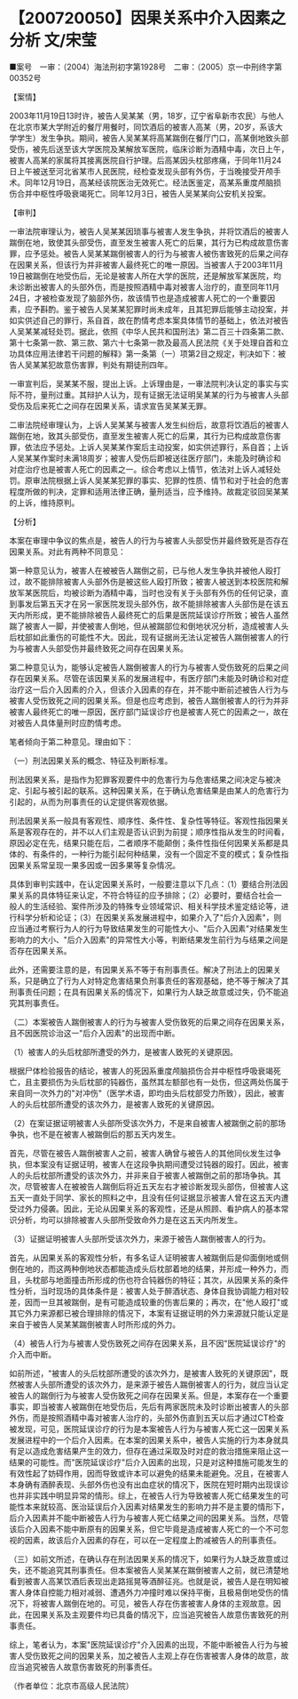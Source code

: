 # 【200720050】因果关系中介入因素之分析 文/宋莹

■案号　一审：（2004）海法刑初字第1928号　二审：（2005）京一中刑终字第00352号

【案情】

2003年11月19日13时许，被告人吴某某（男，18岁，辽宁省阜新市农民）与他人在北京市某大学附近的餐厅用餐时，同饮酒后的被害人高某（男，20岁，系该大学学生）发生争执。期间，被告人吴某某将高某踹倒在餐厅门口，高某倒地致头部受伤，被先后送至该大学医院及某解放军医院，临床诊断为酒精中毒，次日上午，被害人高某的家属将其接离医院自行护理。后高某因头枕部疼痛，于同年11月24日上午被送至河北省某市人民医院，经检查发现头部有外伤，于当晚接受开颅手术。同年12月19日，高某经该院医治无效死亡。经法医鉴定，高某系重度颅脑损伤合并中枢性呼吸衰竭死亡。同年12月3日，被告人吴某某向公安机关投案。

【审判】

一审法院审理认为，被告人吴某某因琐事与被害人发生争执，并将饮酒后的被害人踹倒在地，致使其头部受伤，直至发生被害人死亡的后果，其行为已构成故意伤害罪，应予惩处。被告人吴某某踹倒被害人的行为与被害人被伤害致死的后果之间存在因果关系，但该行为并非被害人最终死亡的唯一原因。当被害人于2003年11月19日被踹倒在地受伤后，无论是被害人所在大学的医院，还是解放军某医院，均未诊断出被害人的头部外伤，而是按照酒精中毒对被害人治疗的，直至同年11月24日，才被检查发现了脑部外伤，故该情节也是造成被害人死亡的一个重要因素，应予斟酌。鉴于被告人吴某某犯罪时尚未成年，且其犯罪后能够主动投案，并如实供述自己的罪行，系自首，故在酌情考虑本案具体情节的基础上，依法对被告人吴某某减轻处罚。据此，依照《中华人民共和国刑法》第二百三十四条第二款、第十七条第一款、第三款、第六十七条第一款及最高人民法院《关于处理自首和立功具体应用法律若干问题的解释》第一条第（一）项第2目之规定，判决如下：被告人吴某某犯故意伤害罪，判处有期徒刑四年。

一审宣判后，吴某某不服，提出上诉。上诉理由是，一审法院判决认定的事实与实际不符，量刑过重。其辩护人认为，现有证据无法证明吴某某的行为与被害人头部受伤及后来死亡之间存在因果关系，请求宣告吴某某无罪。

二审法院经审理认为，上诉人吴某某与被害人发生纠纷后，故意将饮酒后的被害人踹倒在地，致其头部受伤，直至发生被害人死亡的后果，其行为已构成故意伤害罪，依法应予惩处。上诉人吴某某作案后主动投案，如实供述罪行，系自首；上诉人吴某某作案时未满18周岁；被害人受伤后即被送往医疗部门，未能及时确诊和对症治疗也是被害人死亡的因素之一。综合考虑以上情节，依法对上诉人减轻处罚。原审法院根据上诉人吴某某犯罪的事实、犯罪的性质、情节和对于社会的危害程度所做的判决，定罪和适用法律正确，量刑适当，应予维持。故裁定驳回吴某某的上诉，维持原判。

【分析】

本案在审理中争议的焦点是，被告人的行为与被害人头部受伤并最终致死是否存在因果关系。对此有两种不同意见：

第一种意见认为，被害人在被被告人踹倒之前，已与他人发生争执并被他人殴打过，故不能排除被害人头部外伤是被这些人殴打所致；被害人被送到本校医院和解放军某医院后，均被诊断为酒精中毒，当时也没有关于头部有外伤的任何记录，直到事发后第五天才在另一家医院发现头部外伤，故不能排除被害人头部伤是在该五天内所形成，更不能排除被告人最终死亡的后果是医院延误诊疗所致；被告人虽然踹了被害人一脚，并使被害人倒地，但从被踹部位和倒地状况分析，造成被害人头后枕部如此重伤的可能性不大。因此，现有证据尚无法认定被告人踹倒被害人的行为与被害人头部受伤并最终致死之间存在因果关系。

第二种意见认为，能够认定被告人踹倒被害人的行为与被害人受伤致死的后果之间存在因果关系。尽管在该因果关系的发展进程中，有医疗部门未能及时确诊和对症治疗这一后介入因素的介入，但该介入因素的存在，并不能中断前述被告人行为与被害人受伤致死之间的因果关系。但是也应考虑到，被告人踹倒被害人的行为并非被害人最终死亡的唯一原因，医疗部门延误诊疗也是被害人死亡的因素之一，故在对被告人具体量刑时应酌情考虑。

笔者倾向于第二种意见。理由如下：

（一）刑法因果关系的概念、特征及判断标准。

刑法因果关系，是指作为犯罪客观要件中的危害行为与危害结果之间决定与被决定、引起与被引起的联系。这种因果关系，在于确认危害结果是由某人的危害行为引起的，从而为刑事责任的认定提供客观依据。

刑法因果关系一般具有客观性、顺序性、条件性、复杂性等特征。客观性指因果关系是客观存在的，并不以人们主观是否认识到为前提；顺序性指从发生的时间看，原因必定在先，结果只能在后，二者顺序不能颠倒；条件性指任何因果关系都是具体的、有条件的，一种行为能引起何种结果，没有一个固定不变的模式；复杂性指因果关系常呈现一果多因或一因多果等复杂情况。

具体到审判实践中，在认定因果关系时，一般要注意以下几点：（1）要结合刑法因果关系的具体特征来认定，不符合特征的应予排除；（2）必要时，要结合社会一般人的生活经验、案件所涉及的特殊专业领域常识、相关科学技术鉴定结论等，进行科学分析和论证；（3）在因果关系发展进程中，如果介入了"后介入因素"，则应当通过考察行为人的行为导致结果发生的可能性大小、"后介入因素"对结果发生影响力的大小、"后介入因素"的异常性大小等，判断结果发生前行为与结果之间是否存在因果关系。

此外，还需要注意的是，有因果关系不等于有刑事责任。解决了刑法上的因果关系，只是确立了行为人对特定危害结果负刑事责任的客观基础，绝不等于解决了其刑事责任问题；在具有因果关系的情况下，如果行为人缺乏故意或过失，仍不能追究其刑事责任。

（二）本案被告人踹倒被害人的行为与被害人受伤致死的后果之间存在因果关系，且不因医院诊治这一"后介入因素"的出现而中断。

（1）被害人的头后枕部所遭受的外力，是被害人致死的关键原因。

根据尸体检验报告的结论，被害人的死因系重度颅脑损伤合并中枢性呼吸衰竭死亡，且主要损伤为头后枕部的钝器伤，虽然其左额部也有一处伤，但这两处伤属于来自同一次外力的"对冲伤"（医学术语，即均由头后枕部受力所致），因此，被害人的头后枕部所遭受的该次外力，是被害人致死的关键原因。

（2）在案证据证明被害人头部所受该次外力，不是来自被害人被踹倒之前的那场争执，也不是在被害人被踹倒后的那五天内发生。

首先，尽管在被告人踹倒被害人之前，被害人确曾与被告人的其他同伙发生过争执，但本案没有证据证明，被害人在这段争执期间遭受过钝器的殴打。因此，被害人的头后枕部所遭受的该次外力，并非来自于被害人被踹倒之前的那场争执。其次，尽管被害人在被被告人踹倒后将近五天左右才被诊断发现头部伤，但被害人这五天一直处于同学、家长的照料之中，且没有任何证据显示被害人曾在这五天内遭受过外力侵袭。因此，无论从因果关系的客观性，还是从照顾、看护病人的基本常识分析，均可以排除被害人头部所受致命外力是在这五天内所发生。

（3）证据证明被害人头部所受该次外力，来源于被告人踹倒被害人的行为。

首先，从因果关系的客观性分析，有多名证人证明被害人被踹倒后是仰面倒地或侧倒在地的，而这两种倒地状态都能造成头后枕部着地的结果，并形成一种外力，而且，头枕部与地面撞击所形成的伤也符合钝器伤的特征；其次，从因果关系的条件性分析，当时现场的具体条件是：被害人处于醉酒状态、身体自我协调能力相对较差，因而一旦其被踹倒，是有可能造成较重的伤害后果的；再次，在"他人殴打"或其它外力来源都已被合理排除的情况下，本案有证据证明的外力来源就只能认定是来自于被告人吴某某踹倒被害人时所形成的外力。

（4）被告人行为与被害人受伤致死之间存在因果关系，且不因"医院延误诊疗"的介入而中断。

如前所述，"被害人的头后枕部所遭受的该次外力，是被害人致死的关键原因"，既然被害人头部所遭受的该次外力，是来源于被告人踹倒被害人的行为，就应当认定被告人的踹倒行为与被害人受伤致死之间存在因果关系。但是，本案存在一个重要事实，即当被害人被踹倒在地受伤后，先后有两家医院未及时诊断出被害人的头部外伤，而是按照酒精中毒对被害人治疗的，头部外伤直到五天以后才通过CT检查被发现，可见，医院延误诊疗的行为是本案被告人行为与被害人死亡这一因果关系发展进程中的一个后介入因素。在本案的因果关系中，被告人实施的行为本身就具有足以造成危害结果产生的效力，但存在通过采取及时对症的救治措施来阻止这一结果的可能性。而"医院延误诊疗"后介入因素的出现，只是对这种措施可能发生的有效性起了妨碍作用，因而导致或许本可以避免的结果未能避免。况且，在被害人本身确有酒醉表现、头部外伤也没有出血症状的情况下，医院在短时期内出现误诊也并非实践中明显异常的情形。综上，在被告人行为导致被害人死亡结果发生的可能性本来就较高、医治延误后介入因素对结果发生的影响力并不是主要的情形下，后介入因素并不能中断被告人行为与被害人死亡结果之间的因果关系。当然，尽管该后介入因素不能中断原有的因果关系，但它毕竟是造成被害人死亡的一个不可忽视的因素，故该后介入因素的存在，可以在一定程度上酌减被告人的刑事责任。

（三）如前文所述，在确认存在刑法因果关系的情况下，如果行为人缺乏故意或过失，还不能追究其刑事责任。但本案被告人吴某某在踹倒被害人之前，就已清楚地看到被害人高某饮酒后表现出走路摇晃等酒醉征兆。也就是说，被告人是在明知被害人身体自控能力相对减弱、遭遇外力冲撞时难以保持平衡，且极易倒地受伤的情况下，将被害人踹倒在地的。可见，被告人存在伤害被害人身体的主观故意。因此，在因果关系及主观要件均已具备的情况下，应当追究被告人故意伤害致死的刑事责任。

综上，笔者认为，本案"医院延误诊疗"介入因素的出现，不能中断被告人行为与被害人受伤致死之间的因果关系，加之被告人主观上存在伤害被害人身体的故意，故应当追究被告人故意伤害致死的刑事责任。

（作者单位：北京市高级人民法院）